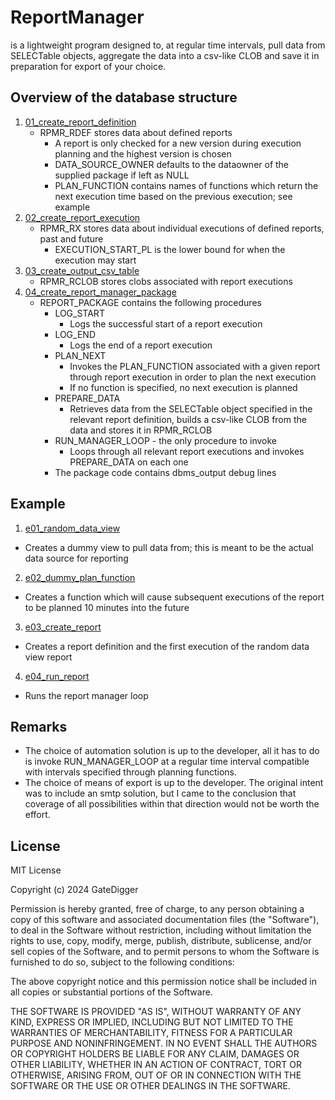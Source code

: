 # ReportManager
is a lightweight program designed to, at regular time intervals, pull data from SELECTable objects, aggregate the data into a csv-like CLOB and save it in preparation for export of your choice.

## Overview of the database structure
1. [01_create_report_definition](DB_structure/01_create_report_definition.txt)
    - RPMR_RDEF stores data about defined reports
      - A report is only checked for a new version during execution planning and the highest version is chosen
      - DATA_SOURCE_OWNER defaults to the dataowner of the supplied package if left as NULL
      - PLAN_FUNCTION contains names of functions which return the next execution time based on the previous execution; see example
2. [02_create_report_execution](DB_structure/02_create_report_execution.txt)
    - RPMR_RX stores data about individual executions of defined reports, past and future
      - EXECUTION_START_PL is the lower bound for when the execution may start
3. [03_create_output_csv_table](DB_structure/03_create_output_csv_table.txt)
    - RPMR_RCLOB stores clobs associated with report executions
4. [04_create_report_manager_package](DB_structure/04_create_report_manager_package.txt)
    - REPORT_PACKAGE contains the following procedures
      - LOG_START
        - Logs the successful start of a report execution
      - LOG_END
        - Logs the end of a report execution
      - PLAN_NEXT
        - Invokes the PLAN_FUNCTION associated with a given report through report execution in order to plan the next execution
        - If no function is specified, no next execution is planned
      - PREPARE_DATA
        - Retrieves data from the SELECTable object specified in the relevant report definition, builds a csv-like CLOB from the data and stores it in RPMR_RCLOB
      - RUN_MANAGER_LOOP - the only procedure to invoke
        - Loops through all relevant report executions and invokes PREPARE_DATA on each one
      - The package code contains dbms_output debug lines
   
## Example
1. [e01_random_data_view](Example_project/e01_random_data_view.txt)
  - Creates a dummy view to pull data from; this is meant to be the actual data source for reporting
2. [e02_dummy_plan_function](Example_project/e02_dummy_plan_function.txt)
  - Creates a function which will cause subsequent executions of the report to be planned 10 minutes into the future
3. [e03_create_report](Example_project/e03_create_report.txt)
  - Creates a report definition and the first execution of the random data view report
4. [e04_run_report](Example_project/e04_run_report.txt)
  - Runs the report manager loop

## Remarks
- The choice of automation solution is up to the developer, all it has to do is invoke RUN_MANAGER_LOOP at a regular time interval compatible with intervals specified through planning functions.
- The choice of means of export is up to the developer. The original intent was to include an smtp solution, but I came to the conclusion that coverage of all possibilities within that direction would not be worth the effort.

## License

MIT License

Copyright (c) 2024 GateDigger

Permission is hereby granted, free of charge, to any person obtaining a copy
of this software and associated documentation files (the "Software"), to deal
in the Software without restriction, including without limitation the rights
to use, copy, modify, merge, publish, distribute, sublicense, and/or sell
copies of the Software, and to permit persons to whom the Software is
furnished to do so, subject to the following conditions:

The above copyright notice and this permission notice shall be included in all
copies or substantial portions of the Software.

THE SOFTWARE IS PROVIDED "AS IS", WITHOUT WARRANTY OF ANY KIND, EXPRESS OR
IMPLIED, INCLUDING BUT NOT LIMITED TO THE WARRANTIES OF MERCHANTABILITY,
FITNESS FOR A PARTICULAR PURPOSE AND NONINFRINGEMENT. IN NO EVENT SHALL THE
AUTHORS OR COPYRIGHT HOLDERS BE LIABLE FOR ANY CLAIM, DAMAGES OR OTHER
LIABILITY, WHETHER IN AN ACTION OF CONTRACT, TORT OR OTHERWISE, ARISING FROM,
OUT OF OR IN CONNECTION WITH THE SOFTWARE OR THE USE OR OTHER DEALINGS IN THE
SOFTWARE.
